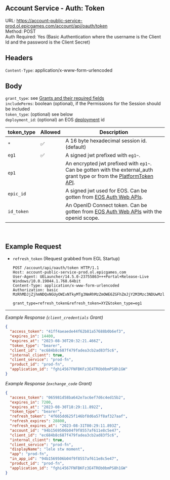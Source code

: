## Account Service - Auth: Token

URL: https://account-public-service-prod.ol.epicgames.com/account/api/oauth/token \
Method: POST \
Auth Required: Yes (Basic Authentication where the username is the Client Id and the password is the Client Secret)

## Headers

`Content-Type`: application/x-www-form-urlencoded

## Body

`grant_type`: see [Grants and their required fields](./GrantTypes/) <br/>
`includePerms`: boolean (optional), if the Permissions for the Session should be included <br/>
`token_type`: (optional) see below \
`deployment_id`: (optional) an EOS [deployment](https://dev.epicgames.com/docs/dev-portal/product-management#deployments) id

| token_type | Allowed | Description                                                                                                                                          |
| ---------- | ------- | ---------------------------------------------------------------------------------------------------------------------------------------------------- |
| `*`        | ✅      | A 16 byte hexadecimal session id. (default)                                                                                                          |
| `eg1`      | ✅      | A signed jwt prefixed with `eg1~`.                                                                                                                   |
| `ep1`      |         | An encrypted jwt prefixed with `ep1~`. Can be gotten with the external_auth grant type or from the [PlatformToken API](../Account/PlatformToken.md). |
| `epic_id`  |         | A signed jwt used for EOS. Can be gotten from [EOS Auth Web APIs](https://dev.epicgames.com/docs/web-api-ref/authentication).                        |
| `id_token` |         | An OpenID Connect token. Can be gotten from [EOS Auth Web APIs](https://dev.epicgames.com/docs/web-api-ref/authentication) with the openid scope.    |

<br/>

## Example Request

- `refresh_token` (Request grabbed from EGL Startup)

  ```http
  POST /account/api/oauth/token HTTP/1.1
  Host: account-public-service-prod.ol.epicgames.com
  User-Agent: UELauncher/14.5.0-23755863+++Portal+Release-Live Windows/10.0.19044.1.768.64bit
  Content-Type: application/x-www-form-urlencoded
  Authorization: basic MzRhMDJjZjhmNDQxNGUyOWIxNTkyMTg3NmRhMzZmOWE6ZGFhZmJjY2M3Mzc3NDUwMzlkZmZlNTNkOTRmYzc2Y2Y=

  grant_type=refresh_token&refresh_token=XYZ&token_type=eg1
  ```

---

_Example Response (`client_credentials` Grant)_

```json
{
  "access_token": "41ff4aeaede44f62b81a57688b0b6ef3",
  "expires_in": 14400,
  "expires_at": "2023-08-30T20:32:21.466Z",
  "token_type": "bearer",
  "client_id": "ec684b8c687f479fadea3cb2ad83f5c6",
  "internal_client": true,
  "client_service": "prod-fn",
  "product_id": "prod-fn",
  "application_id": "fghi4567FNFBKFz3E4TROb0bmPS8h1GW"
}
```

_Example Response (`exchange_code` Grant)_

```json
{
  "access_token": "065981d58ba642e7ac6ef7d6c4ed15b2",
  "expires_in": 7200,
  "expires_at": "2023-08-30T18:29:11.892Z",
  "token_type": "bearer",
  "refresh_token": "4f665dd625f146bf8d6a57f8af327aaf",
  "refresh_expires": 28800,
  "refresh_expires_at": "2023-08-31T00:29:11.893Z",
  "account_id": "94b1569506b04f9f8557af611e8c5e47",
  "client_id": "ec684b8c687f479fadea3cb2ad83f5c6",
  "internal_client": true,
  "client_service": "prod-fn",
  "displayName": "lele stw moment",
  "app": "prod-fn",
  "in_app_id": "94b1569506b04f9f8557af611e8c5e47",
  "product_id": "prod-fn",
  "application_id": "fghi4567FNFBKFz3E4TROb0bmPS8h1GW"
}
```
